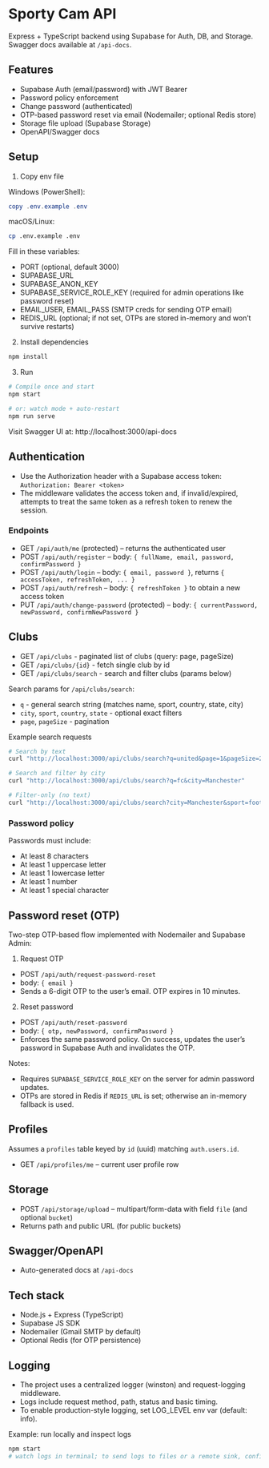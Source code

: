 # Sporty Cam API

Express + TypeScript backend using Supabase for Auth, DB, and Storage. Swagger docs available at `/api-docs`.

## Features
- Supabase Auth (email/password) with JWT Bearer
- Password policy enforcement
- Change password (authenticated)
- OTP-based password reset via email (Nodemailer; optional Redis store)
- Storage file upload (Supabase Storage)
- OpenAPI/Swagger docs

## Setup

1) Copy env file

Windows (PowerShell):
```powershell
copy .env.example .env
```
macOS/Linux:
```bash
cp .env.example .env
```

Fill in these variables:
- PORT (optional, default 3000)
- SUPABASE_URL
- SUPABASE_ANON_KEY
- SUPABASE_SERVICE_ROLE_KEY (required for admin operations like password reset)
- EMAIL_USER, EMAIL_PASS (SMTP creds for sending OTP email)
- REDIS_URL (optional; if not set, OTPs are stored in-memory and won’t survive restarts)

2) Install dependencies
```bash
npm install
```

3) Run
```bash
# Compile once and start
npm start

# or: watch mode + auto-restart
npm run serve
```

Visit Swagger UI at: http://localhost:3000/api-docs

## Authentication
- Use the Authorization header with a Supabase access token: `Authorization: Bearer <token>`
- The middleware validates the access token and, if invalid/expired, attempts to treat the same token as a refresh token to renew the session.

### Endpoints
- GET `/api/auth/me` (protected) – returns the authenticated user
- POST `/api/auth/register` – body: `{ fullName, email, password, confirmPassword }`
- POST `/api/auth/login` – body: `{ email, password }`, returns `{ accessToken, refreshToken, ... }`
- POST `/api/auth/refresh` – body: `{ refreshToken }` to obtain a new access token
- PUT `/api/auth/change-password` (protected) – body: `{ currentPassword, newPassword, confirmNewPassword }`

## Clubs
- GET `/api/clubs` - paginated list of clubs (query: page, pageSize)
- GET `/api/clubs/{id}` - fetch single club by id
- GET `/api/clubs/search` - search and filter clubs (params below)

Search params for `/api/clubs/search`:
- `q` - general search string (matches name, sport, country, state, city)
- `city`, `sport`, `country`, `state` - optional exact filters
- `page`, `pageSize` - pagination

Example search requests
```bash
# Search by text
curl "http://localhost:3000/api/clubs/search?q=united&page=1&pageSize=20"

# Search and filter by city
curl "http://localhost:3000/api/clubs/search?q=fc&city=Manchester"

# Filter-only (no text)
curl "http://localhost:3000/api/clubs/search?city=Manchester&sport=football"
```

### Password policy
Passwords must include:
- At least 8 characters
- At least 1 uppercase letter
- At least 1 lowercase letter
- At least 1 number
- At least 1 special character

## Password reset (OTP)
Two-step OTP-based flow implemented with Nodemailer and Supabase Admin:

1) Request OTP
- POST `/api/auth/request-password-reset`
- body: `{ email }`
- Sends a 6-digit OTP to the user’s email. OTP expires in 10 minutes.

2) Reset password
- POST `/api/auth/reset-password`
- body: `{ otp, newPassword, confirmPassword }`
- Enforces the same password policy. On success, updates the user’s password in Supabase Auth and invalidates the OTP.

Notes:
- Requires `SUPABASE_SERVICE_ROLE_KEY` on the server for admin password updates.
- OTPs are stored in Redis if `REDIS_URL` is set; otherwise an in-memory fallback is used.

## Profiles
Assumes a `profiles` table keyed by `id` (uuid) matching `auth.users.id`.
- GET `/api/profiles/me` – current user profile row

## Storage
- POST `/api/storage/upload` – multipart/form-data with field `file` (and optional `bucket`)
- Returns path and public URL (for public buckets)

## Swagger/OpenAPI
- Auto-generated docs at `/api-docs`

## Tech stack
- Node.js + Express (TypeScript)
- Supabase JS SDK
- Nodemailer (Gmail SMTP by default)
- Optional Redis (for OTP persistence)

## Logging
- The project uses a centralized logger (winston) and request-logging middleware.
- Logs include request method, path, status and basic timing.
- To enable production-style logging, set LOG_LEVEL env var (default: info).

Example: run locally and inspect logs
```bash
npm start
# watch logs in terminal; to send logs to files or a remote sink, configure the logger in src/utils/logger.ts
```

